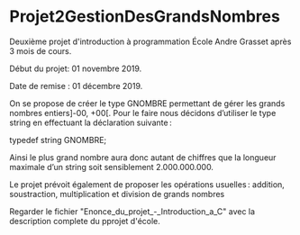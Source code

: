 ﻿# Projet2GestionDesGrandsNombres

Deuxième projet d'introduction à programmation École Andre Grasset après 3 mois de cours.

Début du projet: 01 novembre 2019.

Date de remise : 01 décembre 2019.


On se propose de créer le type GNOMBRE permettant de gérer les grands nombres entiers]-00, +00[. Pour le faire nous décidons d’utiliser le type string en effectuant la déclaration suivante : 

typedef string GNOMBRE; 


Ainsi le plus grand nombre aura donc autant de chiffres que la longueur maximale d’un string soit sensiblement 2.000.000.000. 

Le projet prévoit également de proposer les opérations usuelles : addition, soustraction, multiplication et division de grands nombres 

Regarder le fichier "Enonce_du_projet_-_Introduction_a_C" avec la description complete du pprojet d'école.
